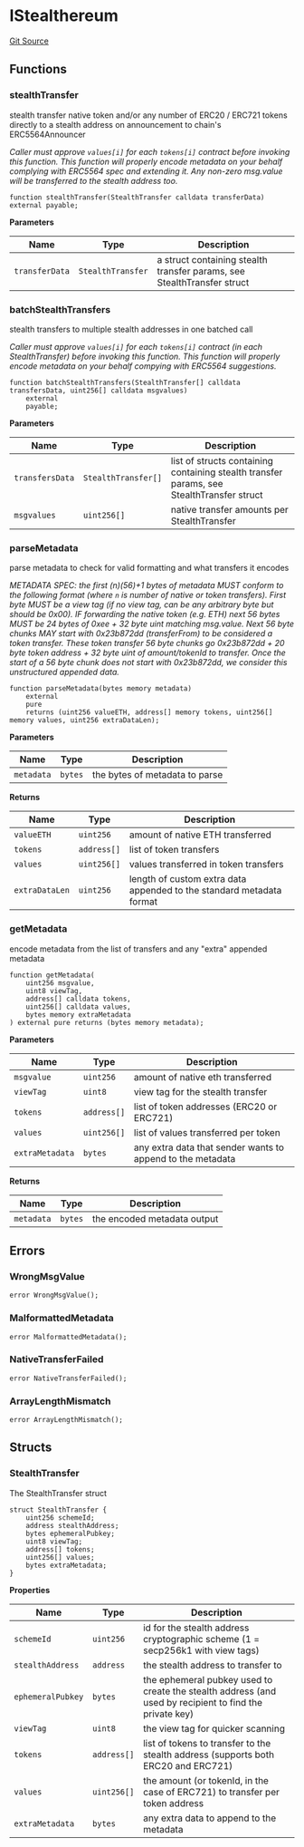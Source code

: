 # IStealthereum
[Git Source](https://github.com/kassandraoftroy/erc5564-contracts/blob/838a3a1db6fd0665dd26315f162e0a3c9f8ffbea/src/interfaces/IStealthereum.sol)


## Functions
### stealthTransfer

stealth transfer native token and/or any number of ERC20 / ERC721 tokens directly to a stealth address on announcement to chain's ERC5564Announcer

*Caller must approve `values[i]` for each `tokens[i]` contract before invoking this function.
This function will properly encode metadata on your behalf complying with ERC5564 spec and extending it.
Any non-zero msg.value will be transferred to the stealth address too.*


```solidity
function stealthTransfer(StealthTransfer calldata transferData) external payable;
```
**Parameters**

|Name|Type|Description|
|----|----|-----------|
|`transferData`|`StealthTransfer`|a struct containing stealth transfer params, see StealthTransfer struct|


### batchStealthTransfers

stealth transfers to multiple stealth addresses in one batched call

*Caller must approve `values[i]` for each `tokens[i]` contract (in each StealthTransfer) before invoking this function.
This function will properly encode metadata on your behalf compying with ERC5564 suggestions.*


```solidity
function batchStealthTransfers(StealthTransfer[] calldata transfersData, uint256[] calldata msgvalues)
    external
    payable;
```
**Parameters**

|Name|Type|Description|
|----|----|-----------|
|`transfersData`|`StealthTransfer[]`|list of structs containing containing stealth transfer params, see StealthTransfer struct|
|`msgvalues`|`uint256[]`|native transfer amounts per StealthTransfer|


### parseMetadata

parse metadata to check for valid formatting and what transfers it encodes

*METADATA SPEC: the first (n)(56)+1 bytes of metadata MUST conform to the following format (where `n` is number of native or token transfers).
First byte MUST be a view tag (if no view tag, can be any arbitrary byte but should be 0x00).
IF forwarding the native token (e.g. ETH) next 56 bytes MUST be 24 bytes of 0xee + 32 byte uint matching msg.value.
Next 56 byte chunks MAY start with 0x23b872dd (transferFrom) to be considered a token transfer.
These token transfer 56 byte chunks go 0x23b872dd + 20 byte token address + 32 byte uint of amount/tokenId to transfer.
Once the start of a 56 byte chunk does not start with 0x23b872dd, we consider this unstructured appended data.*


```solidity
function parseMetadata(bytes memory metadata)
    external
    pure
    returns (uint256 valueETH, address[] memory tokens, uint256[] memory values, uint256 extraDataLen);
```
**Parameters**

|Name|Type|Description|
|----|----|-----------|
|`metadata`|`bytes`|the bytes of metadata to parse|

**Returns**

|Name|Type|Description|
|----|----|-----------|
|`valueETH`|`uint256`|amount of native ETH transferred|
|`tokens`|`address[]`|list of token transfers|
|`values`|`uint256[]`|values transferred in token transfers|
|`extraDataLen`|`uint256`|length of custom extra data appended to the standard metadata format|


### getMetadata

encode metadata from the list of transfers and any "extra" appended metadata


```solidity
function getMetadata(
    uint256 msgvalue,
    uint8 viewTag,
    address[] calldata tokens,
    uint256[] calldata values,
    bytes memory extraMetadata
) external pure returns (bytes memory metadata);
```
**Parameters**

|Name|Type|Description|
|----|----|-----------|
|`msgvalue`|`uint256`|amount of native eth transferred|
|`viewTag`|`uint8`|view tag for the stealth transfer|
|`tokens`|`address[]`|list of token addresses (ERC20 or ERC721)|
|`values`|`uint256[]`|list of values transferred per token|
|`extraMetadata`|`bytes`|any extra data that sender wants to append to the metadata|

**Returns**

|Name|Type|Description|
|----|----|-----------|
|`metadata`|`bytes`|the encoded metadata output|


## Errors
### WrongMsgValue

```solidity
error WrongMsgValue();
```

### MalformattedMetadata

```solidity
error MalformattedMetadata();
```

### NativeTransferFailed

```solidity
error NativeTransferFailed();
```

### ArrayLengthMismatch

```solidity
error ArrayLengthMismatch();
```

## Structs
### StealthTransfer
The StealthTransfer struct


```solidity
struct StealthTransfer {
    uint256 schemeId;
    address stealthAddress;
    bytes ephemeralPubkey;
    uint8 viewTag;
    address[] tokens;
    uint256[] values;
    bytes extraMetadata;
}
```

**Properties**

|Name|Type|Description|
|----|----|-----------|
|`schemeId`|`uint256`|id for the stealth address cryptographic scheme (1 = secp256k1 with view tags)|
|`stealthAddress`|`address`|the stealth address to transfer to|
|`ephemeralPubkey`|`bytes`|the ephemeral pubkey used to create the stealth address (and used by recipient to find the private key)|
|`viewTag`|`uint8`|the view tag for quicker scanning|
|`tokens`|`address[]`|list of tokens to transfer to the stealth address (supports both ERC20 and ERC721)|
|`values`|`uint256[]`|the amount (or tokenId, in the case of ERC721) to transfer per token address|
|`extraMetadata`|`bytes`|any extra data to append to the metadata|

